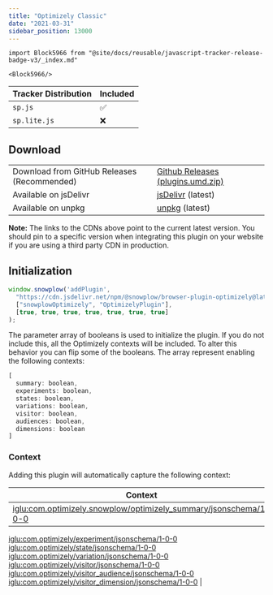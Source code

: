 ```yaml
---
title: "Optimizely Classic"
date: "2021-03-31"
sidebar_position: 13000
---
```


```mdx-code-block
import Block5966 from "@site/docs/reusable/javascript-tracker-release-badge-v3/_index.md"

<Block5966/>
```

| Tracker Distribution | Included |
| --- | --- |
| `sp.js` | ✅ |
| `sp.lite.js` | ❌ |

## Download

<table class="has-fixed-layout"><tbody><tr><td>Download from GitHub Releases (Recommended)</td><td><a href="https://github.com/snowplow/snowplow-javascript-tracker/releases" target="_blank" rel="noreferrer noopener">Github Releases (plugins.umd.zip)</a></td></tr><tr><td>Available on jsDelivr</td><td><a href="https://cdn.jsdelivr.net/npm/@snowplow/browser-plugin-optimizely@latest/dist/index.umd.min.js" target="_blank" rel="noreferrer noopener">jsDelivr</a> (latest)</td></tr><tr><td>Available on unpkg</td><td><a href="https://unpkg.com/@snowplow/browser-plugin-optimizely@latest/dist/index.umd.min.js" target="_blank" rel="noreferrer noopener">unpkg</a> (latest)</td></tr></tbody></table>

**Note:** The links to the CDNs above point to the current latest version. You should pin to a specific version when integrating this plugin on your website if you are using a third party CDN in production.

## Initialization

```javascript
window.snowplow('addPlugin', 
  "https://cdn.jsdelivr.net/npm/@snowplow/browser-plugin-optimizely@latest/dist/index.umd.min.js",
  ["snowplowOptimizely", "OptimizelyPlugin"],
  [true, true, true, true, true, true, true]
);
```

The parameter array of booleans is used to initialize the plugin. If you do not include this, all the Optimizely contexts will be included. To alter this behavior you can flip some of the booleans. The array represent enabling the following contexts:

```javascript
[ 
  summary: boolean, 
  experiments: boolean,  
  states: boolean, 
  variations: boolean, 
  visitor: boolean, 
  audiences: boolean, 
  dimensions: boolean 
]
```

### Context

Adding this plugin will automatically capture the following context:

| Context |
| --- |
| [iglu:com.optimizely.snowplow/optimizely\_summary/jsonschema/1-0-0](https://github.com/snowplow/iglu-central/blob/master/schemas/com.optimizely.snowplow/optimizely_summary/jsonschema/1-0-0)  
[iglu:com.optimizely/experiment/jsonschema/1-0-0](https://github.com/snowplow/iglu-central/tree/master/schemas/com.optimizely/experiment/jsonschema)  
[iglu:com.optimizely/state/jsonschema/1-0-0](https://github.com/snowplow/iglu-central/tree/master/schemas/com.optimizely/state/jsonschema/1-0-0)  
[iglu:com.optimizely/variation/jsonschema/1-0-0](https://github.com/snowplow/iglu-central/tree/master/schemas/com.optimizely/variation/jsonschema/1-0-0)  
[iglu:com.optimizely/visitor/jsonschema/1-0-0](https://github.com/snowplow/iglu-central/tree/master/schemas/com.optimizely/visitor/jsonschema/1-0-0)  
[iglu:com.optimizely/visitor\_audience/jsonschema/1-0-0](https://github.com/snowplow/iglu-central/tree/master/schemas/com.optimizely/visitor_audience/jsonschema/1-0-0)  
[iglu:com.optimizely/visitor\_dimension/jsonschema/1-0-0](https://github.com/snowplow/iglu-central/tree/master/schemas/com.optimizely/visitor_dimension/jsonschema/1-0-0) |
